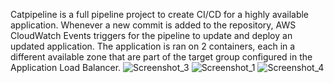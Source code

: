 Catpipeline is a full pipeline project to create CI/CD for a highly available application. Whenever a new commit is added to the repository, AWS CloudWatch Events triggers for the pipeline to update and deploy an updated application. The application is ran on 2 containers, each in a different available zone that are part of the target group configured in the Application Load Balancer.
![Screenshot_3](https://user-images.githubusercontent.com/109190196/214722186-f116269e-0e78-4bb2-9471-b3315a3c516c.jpg)
![Screenshot_1](https://user-images.githubusercontent.com/109190196/214722239-0c3f5a3c-adb8-46f6-8a98-1eeb53ad8199.jpg)
![Screenshot_4](https://user-images.githubusercontent.com/109190196/214722253-271f5204-4a22-4882-b2ec-23182a4f6a43.jpg)
